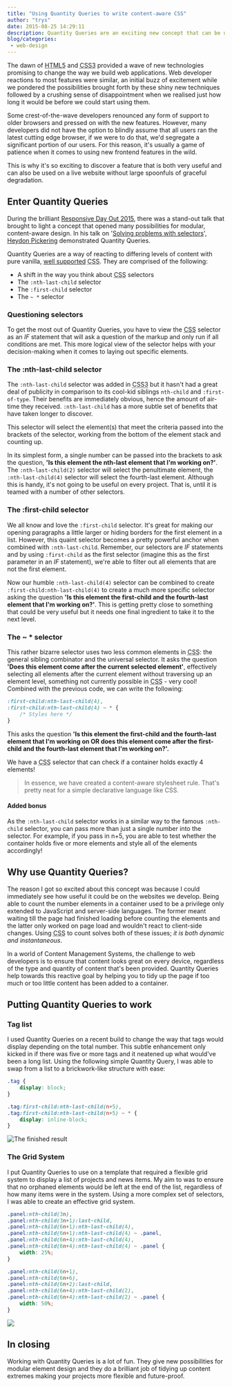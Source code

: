 ```yaml
---
title: "Using Quantity Queries to write content-aware CSS"
author: "trys"
date: 2015-08-25 14:29:11
description: Quantity Queries are an exciting new concept that can be used to create content-aware styles on your website.
blog/categories: 
 - web-design
---
```


The dawn of <abbr title="HyperText Markup Language">HTML5</abbr> and <abbr title="Cascading Style Sheets">CSS3</abbr> provided a wave of new technologies promising to change the way we build web applications. Web developer reactions to most features were similar, an initial buzz of excitement while we pondered the possibilities brought forth by these shiny new techniques followed by a crushing sense of disappointment when we realised just how long it would be before we could start using them.

Some crest-of-the-wave developers renounced any form of support to older browsers and pressed on with the new features. However, many developers did not have the option to blindly assume that all users ran the latest cutting edge browser, if we were to do that, we'd segregate a significant portion of our users. For this reason, it's usually a game of patience when it comes to using new frontend features in the wild.

This is why it's so exciting to discover a feature that is both very useful and can also be used on a live website without large spoonfuls of graceful degradation.

## Enter Quantity Queries

During the brilliant [Responsive Day Out 2015](http://responsiveconf.com/2015/), there was a stand-out talk that brought to light a concept that opened many possibilities for modular, content-aware design. In his talk on '[Solving problems with selectors](http://www.fivesimplesteps.com/products/solving-problems-with-selectors)', [Heydon Pickering](http://heydonworks.com/) demonstrated Quantity Queries.

Quantity Queries are a way of reacting to differing levels of content with pure vanilla, [well supported](http://caniuse.com/#search=nth-last-child) <abbr title="Cascading Style Sheets">CSS</abbr>. They are comprised of the following:

- A shift in the way you think about <abbr title="Cascading Style Sheets">CSS</abbr> selectors
- The `:nth-last-child` selector
- The `:first-child` selector
- The `~ *` selector



### Questioning selectors

To get the most out of Quantity Queries, you have to view the <abbr title="Cascading Style Sheets">CSS</abbr> selector as an <var>IF</var> statement that will ask a question of the markup and only run if all conditions are met. This more logical view of the selector helps with your decision-making when it comes to laying out specific elements.

### The :nth-last-child selector

The `:nth-last-child` selector was added in <abbr title="Cascading Style Sheets">CSS3</abbr> but it hasn't had a great deal of publicity in comparison to its cool-kid siblings `nth-child` and `:first-of-type`. Their benefits are immediately obvious, hence the amount of air-time they received. `:nth-last-child` has a more subtle set of benefits that have taken longer to discover.

This selector will select the element(s) that meet the criteria passed into the brackets of the selector, working from the bottom of the element stack and counting up.

In its simplest form, a single number can be passed into the brackets to ask the question, __'Is this element the nth-last element that I'm working on?'__. The `:nth-last-child(2)` selector will select the penultimate element, the `:nth-last-child(4)` selector will select the fourth-last element. Although this is handy, it's not going to be useful on every project. That is, until it is teamed with a number of other selectors.

### The :first-child selector

We all know and love the `:first-child` selector. It's great for making our opening paragraphs a little larger or hiding borders for the first element in a list. However, this quaint selector becomes a pretty powerful anchor when combined with `:nth-last-child`. Remember, our selectors are <var>IF</var> statements and by using `:first-child` as the first selector (imagine this as the first parameter in an <var>IF</var> statement), we're able to filter out all elements that are not the first element.

Now our humble `:nth-last-child(4)` selector can be combined to create `:first-child:nth-last-child(4)` to create a much more specific selector asking the question __'Is this element the first-child and the fourth-last element that I'm working on?'__. This is getting pretty close to something that could be very useful but it needs one final ingredient to take it to the next level.

### The ~ * selector

This rather bizarre selector uses two less common elements in <abbr title="Cascading Style Sheets">CSS</abbr>: the general sibling combinator and the universal selector. It asks the question __'Does this element come after the current selected element'__, effectively selecting all elements after the current element without traversing up an element level, something not currently possible in <abbr title="Cascading Style Sheets">CSS</abbr> - very cool! Combined with the previous code, we can write the following:

```css
:first-child:nth-last-child(4),
:first-child:nth-last-child(4) ~ * {
	/* Styles here */
}
```

This asks the question __'Is this element the first-child and the fourth-last element that I'm working on OR does this element come after the first-child and the fourth-last element that I'm working on?'.__

We have a <abbr title="Cascading Style Sheets">CSS</abbr> selector that can check if a container holds exactly 4 elements!

> In essence, we have created a content-aware stylesheet rule. That's pretty neat for a simple declarative language like CSS.


#### Added bonus

As the `:nth-last-child` selector works in a similar way to the famous `:nth-child` selector, you can pass more than just a single number into the selector. For example, if you pass in n+5, you are able to test whether the container holds five or more elements and style all of the elements accordingly!

## Why use Quantity Queries?

The reason I got so excited about this concept was because I could immediately see how useful it could be on the websites we develop. Being able to count the number elements in a container used to be a privilege only extended to JavaScript and server-side languages. The former meant waiting till the page had finished loading before counting the elements and the latter only worked on page load and wouldn't react to client-side changes. Using <abbr title="Cascading Style Sheets">CSS</abbr> to count solves both of these issues; *it is both dynamic and instantaneous*.

In a world of Content Management Systems, the challenge to web developers is to ensure that content looks great on every device, regardless of the type and quantity of content that's been provided. Quantity Queries help towards this reactive goal by helping you to tidy up the page if too much or too little content has been added to a container.

## Putting Quantity Queries to work


### Tag list

I used Quantity Queries on a recent build to change the way that tags would display depending on the total number. This subtle enhancement only kicked in if there was five or more tags and it neatened up what would've been a long list. Using the following simple Quantity Query, I was able to swap from a list to a brickwork-like structure with ease:

```css
.tag {
	display: block;
}

.tag:first-child:nth-last-child(n+5),
.tag:first-child:nth-last-child(n+5) ~ * {
	display: inline-block;
}
```

![](images/blog/query.gif "The finished result")

### The Grid System

I put Quantity Queries to use on a template that required a flexible grid system to display a list of projects and news items. My aim to was to ensure that no orphaned elements would be left at the end of the list, regardless of how many items were in the system. Using a more complex set of selectors, I was able to create an effective grid system.

```css
.panel:nth-child(3n),
.panel:nth-child(3n+1):last-child,
.panel:nth-child(6n+1):nth-last-child(4),
.panel:nth-child(6n+1):nth-last-child(4) ~ .panel,
.panel:nth-child(6n+4):nth-last-child(4),
.panel:nth-child(6n+4):nth-last-child(4) ~ .panel {
	width: 25%;
}

.panel:nth-child(6n+1),
.panel:nth-child(6n+6),
.panel:nth-child(6n+2):last-child,
.panel:nth-child(6n+4):nth-last-child(2),
.panel:nth-child(6n+4):nth-last-child(2) ~ .panel {
	width: 50%;
}
```

![](images/blog/grid.gif)

## In closing

Working with Quantity Queries is a lot of fun. They give new possibilities for modular element design and they do a brilliant job of tidying up content extremes making your projects more flexible and future-proof.


